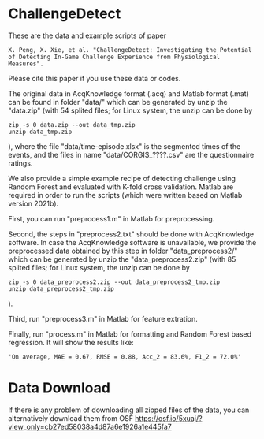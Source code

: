 # ChallengeDetect
These are the data and example scripts of paper

    X. Peng, X. Xie, et al. "ChallengeDetect: Investigating the Potential of Detecting In-Game Challenge Experience from Physiological Measures".

Please cite this paper if you use these data or codes.

The original data in AcqKnowledge format (.acq) and Matlab format (.mat) can be found in folder "data/" which can be generated by unzip the "data.zip" (with 54 splited files; for Linux system, the unzip can be done by 

    zip -s 0 data.zip --out data_tmp.zip
    unzip data_tmp.zip

), where the file "data/time-episode.xlsx" is the segmented times of the events, and the files in name "data/CORGIS_????.csv" are the questionnaire ratings.

We also provide a simple example recipe of detecting challenge using Random Forest and evaluated with K-fold cross validation.
    Matlab are required in order to run the scripts (which were written based on Matlab version 2021b).

First, you can run "preprocess1.m" in Matlab for preprocessing.

Second, the steps in "preprocess2.txt" should be done with AcqKnowledge software.
    In case the AcqKnowledge software is unavailable, we provide the preprocessed data obtained by this step in folder "data_preprocess2/" which can be generated by unzip the "data_preprocess2.zip" (with 85 splited files; for Linux system, the unzip can be done by 
    
    zip -s 0 data_preprocess2.zip --out data_preprocess2_tmp.zip
    unzip data_preprocess2_tmp.zip

).

Third, run "preprocess3.m" in Matlab for feature extration.

Finally, run "process.m" in Matlab for formatting and Random Forest based regression. It will show the results like:

    'On average, MAE = 0.67, RMSE = 0.88, Acc_2 = 83.6%, F1_2 = 72.0%'

# Data Download
If there is any problem of downloading all zipped files of the data, you can alternatively download them from OSF https://osf.io/5xuaj/?view_only=cb27ed58038a4d87a6e1926a1e445fa7
